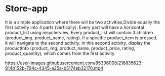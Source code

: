 # Store-app
It is a simple application where there will be two activities,Divide equally the first activity into 4 parts (vertically). 
Every part will have a horizontal product_list using recyclerview. Every product_list will contain 3 children (product_img, product_name, rating).
If a specific product_item is pressed, it will navigate to the second activity. 
In this second activity, display the productInfo (product_img, product_name, product_price, rating, product_quantity), which comes from the first activity.

https://user-images.githubusercontent.com/85396098/218835623-914b152b-794c-4345-a25a-b5174eb32170.mp4


